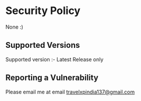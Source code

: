 # Security Policy
None :)
## Supported Versions

Supported version :-
Latest Release only
## Reporting a Vulnerability

Please email me at email travelxpindia137@gmail.com
